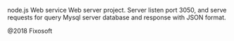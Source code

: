 node.js Web service 
Web server project. 
Server listen port 3050, and 
serve requests for query Mysql server database 
and response with JSON format.

@2018 Fixosoft


